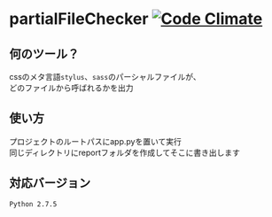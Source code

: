 # partialFileChecker [![Code Climate](https://codeclimate.com/github/argument100/partialFileChecker/badges/gpa.svg)](https://codeclimate.com/github/argument100/partialFileChecker)

## 何のツール？

cssのメタ言語`stylus`、`sass`のパーシャルファイルが、  
どのファイルから呼ばれるかを出力

## 使い方

プロジェクトのルートパスにapp.pyを置いて実行  
同じディレクトリにreportフォルダを作成してそこに書き出します

## 対応バージョン

```
Python 2.7.5
```
